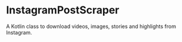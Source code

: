 # InstagramPostScraper
A Kotlin class to download videos, images, stories and highlights from Instagram.
